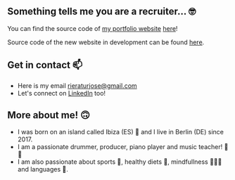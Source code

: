 ## Something tells me you are a recruiter... 🤓

You can find the source code of [my portfolio website](https://moremore.me/) [here](https://github.com/thelittlemitak/portfolio)!

Source code of the new website in development can be found [here](https://github.com/thelittlemitak/totfosk-website).

## Get in contact 📫

- Here is my email rieraturjose@gmail.com
- Let's connect on [LinkedIn](https://www.linkedin.com/in/riera-tur-jose/) too!

## More about me! 🙃

- I was born on an island called Ibiza (ES) 🌴 and I live in Berlin (DE) since 2017.
- I am a passionate drummer, producer, piano player and music teacher! 🥁🎵
- I am also passionate about sports 🥊, healthy diets 🥕, mindfullness 🧘🏻‍♂️ and languages 📕.
